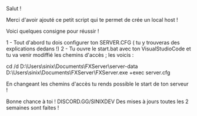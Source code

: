 Salut ! 

Merci d'avoir ajouté ce petit script qui te permet de crée un local host !

Voici quelques consigne pour réussir ! 

1 - Tout d'abord tu dois configurer ton SERVER.CFG ( tu y trouveras des explications dedans !) 
2 - Tu ouvre le start.bat avec ton VisualStudioCode et tu va venir modiffié les chemins d'accès ; les voicis :

cd /d D:\Users\sinix\Documents\FXServer\server-data
D:\Users\sinix\Documents\FXServer\FXServer.exe +exec server.cfg

En changeant les chemins d'accès tu rends possible le start  de ton serveur !

Bonne chance à toi ! DISCORD.GG/SINIXDEV
Des mises à jours toutes les 2 semaines sont faites !
